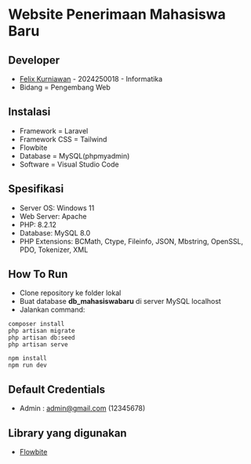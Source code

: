 # Website Penerimaan Mahasiswa Baru

## Developer
- [Felix Kurniawan](https://github.com/FelixKey) - 2024250018 - Informatika
- Bidang = Pengembang Web

## Instalasi
- Framework = Laravel
- Framework CSS = Tailwind
- Flowbite
- Database = MySQL(phpmyadmin)
- Software = Visual Studio Code

## Spesifikasi
- Server OS: Windows 11
- Web Server: Apache
- PHP: 8.2.12
- Database: MySQL 8.0
- PHP Extensions: BCMath, Ctype, Fileinfo, JSON, Mbstring, OpenSSL, PDO, Tokenizer, XML

## How To Run
- Clone repository ke folder lokal
- Buat database **db_mahasiswabaru** di server MySQL localhost
- Jalankan command:
```
composer install
php artisan migrate
php artisan db:seed
php artisan serve

npm install
npm run dev
```

## Default Credentials
- Admin : admin@gmail.com (12345678)

## Library yang digunakan
- [Flowbite](https://flowbite.com/) 

